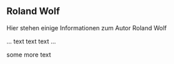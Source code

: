 ## Roland Wolf

Hier stehen einige Informationen zum Autor Roland Wolf

... text text text ...

some more text
